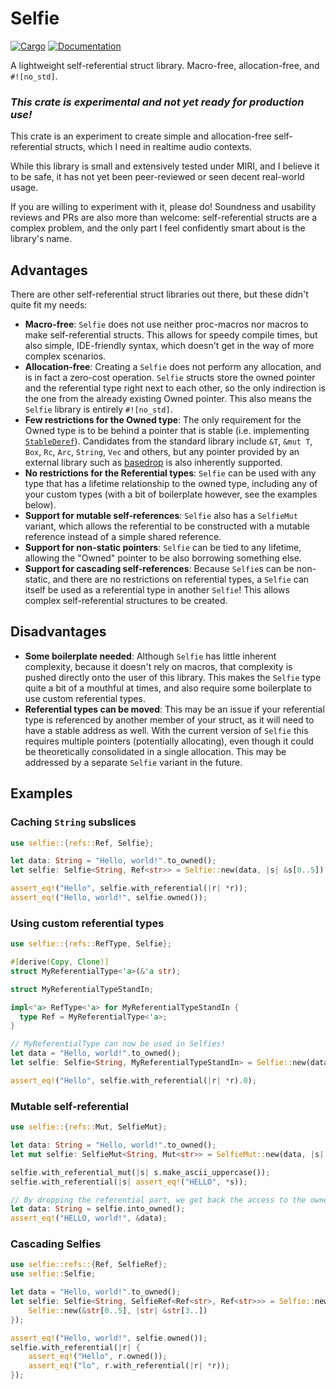 # Selfie

[![Cargo](https://img.shields.io/crates/v/selfie.svg)](https://crates.io/crates/selfie)
[![Documentation](https://docs.rs/selfie/badge.svg)](https://docs.rs/selfie)

A lightweight self-referential struct library. Macro-free, allocation-free, and `#![no_std]`.

### _This crate is experimental and not yet ready for production use!_

This crate is an experiment to create simple and allocation-free self-referential structs, which I need in realtime
audio contexts.

While this library is small and extensively tested under MIRI, and I believe it to be safe, it has not yet been
peer-reviewed or seen decent real-world usage.

If you are willing to experiment with it, please do! Soundness and usability reviews and PRs are also more than welcome:
self-referential structs are a complex problem, and the only part I feel confidently smart about is the library's name.

## Advantages

There are other self-referential struct libraries out there, but these didn't quite fit my needs:

* **Macro-free**: `Selfie` does not use neither proc-macros nor macros to make self-referential structs. This allows
  for speedy compile times, but also simple, IDE-friendly syntax, which doesn't get in the way of more complex scenarios.
* **Allocation-free**: Creating a `Selfie` does not perform any allocation, and is in fact a zero-cost operation.
  `Selfie` structs store the owned pointer and the referential type right next to each other, so the
  only indirection is the one from the already existing Owned pointer. This also means the `Selfie` library is entirely `#![no_std]`.
* **Few restrictions for the Owned type**: The only requirement for the Owned type is to be behind a pointer that is
  stable (i.e. implementing [`StableDeref`](https://docs.rs/stable_deref_trait/latest/stable_deref_trait/trait.StableDeref.html)).
  Candidates from the standard library include `&T`, `&mut T`, `Box`, `Rc`, `Arc`, `String`, `Vec` and others, but any
  pointer provided by an external library such as [basedrop](https://crates.io/crates/basedrop) is also inherently supported.
* **No restrictions for the Referential types**: `Selfie` can be used with any type that has a lifetime relationship
  to the owned type, including any of your custom types (with a bit of boilerplate however, see the examples below).
* **Support for mutable self-references**: `Selfie` also has a `SelfieMut` variant, which allows the referential to be
  constructed with a mutable reference instead of a simple shared reference.
* **Support for non-static pointers**: `Selfie` can be tied to any lifetime, allowing the "Owned" pointer to be also
  borrowing something else.
* **Support for cascading self-references**: Because `Selfie`s can be non-static, and there are no restrictions on
  referential types, a `Selfie` can itself be used as a referential type in another `Selfie`! This allows complex
  self-referential structures to be created.

## Disadvantages

* **Some boilerplate needed**: Although `Selfie` has little inherent complexity, because it doesn't rely on macros, that
  complexity is pushed directly onto the user of this library. This makes the `Selfie` type quite a bit of a mouthful
  at times, and also require some boilerplate to use custom referential types.
* **Referential types can be moved**: This may be an issue if your referential type is referenced by another member of
  your struct, as it will need to have a stable address as well. With the current version of `Selfie` this requires
  multiple pointers (potentially allocating), even though it could be theoretically consolidated in a single allocation.
  This may be addressed by a separate `Selfie` variant in the future.

## Examples

### Caching `String` subslices

```rust
use selfie::{refs::Ref, Selfie};

let data: String = "Hello, world!".to_owned();
let selfie: Selfie<String, Ref<str>> = Selfie::new(data, |s| &s[0..5]);

assert_eq!("Hello", selfie.with_referential(|r| *r));
assert_eq!("Hello, world!", selfie.owned());
```

### Using custom referential types

```rust
use selfie::{refs::RefType, Selfie};

#[derive(Copy, Clone)]
struct MyReferentialType<'a>(&'a str);

struct MyReferentialTypeStandIn;

impl<'a> RefType<'a> for MyReferentialTypeStandIn {
  type Ref = MyReferentialType<'a>;
}

// MyReferentialType can now be used in Selfies!
let data = "Hello, world!".to_owned();
let selfie: Selfie<String, MyReferentialTypeStandIn> = Selfie::new(data, |str| MyReferentialType(&str[0..5]));

assert_eq!("Hello", selfie.with_referential(|r| *r).0);
```

### Mutable self-referential
```rust
use selfie::{refs::Mut, SelfieMut};

let data: String = "Hello, world!".to_owned();
let mut selfie: SelfieMut<String, Mut<str>> = SelfieMut::new(data, |s| &mut s[0..5]);

selfie.with_referential_mut(|s| s.make_ascii_uppercase());
selfie.with_referential(|s| assert_eq!("HELLO", *s));

// By dropping the referential part, we get back the access to the owned data
let data: String = selfie.into_owned();
assert_eq!("HELLO, world!", &data);
```

### Cascading Selfies

```rust
use selfie::refs::{Ref, SelfieRef};
use selfie::Selfie;

let data = "Hello, world!".to_owned();
let selfie: Selfie<String, SelfieRef<Ref<str>, Ref<str>>> = Selfie::new(data, |str| {
    Selfie::new(&str[0..5], |str| &str[3..])
});

assert_eq!("Hello, world!", selfie.owned());
selfie.with_referential(|r| {
    assert_eq!("Hello", r.owned());
    assert_eq!("lo", r.with_referential(|r| *r));
});
```